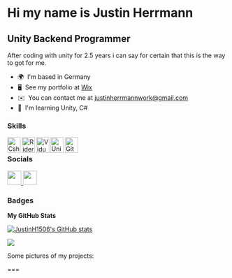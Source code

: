 Hi my name is Justin Herrmann
================================

Unity Backend Programmer
------------------------

After coding with unity for 2.5 years i can say for certain that this is the way to got for me.

* 🌍  I'm based in Germany
* 🖥️  See my portfolio at [Wix](http://justinherrmann34.wixsite.com/justinherrmann)
* ✉️  You can contact me at [justinherrmannwork@gmail.com](mailto:justinherrmannwork@gmail.com)
* 🧠  I'm learning Unity, C#

### Skills


<p align="left">
<img align="left" alt="Csharp" width="30px" height="36" src="https://cdn.jsdelivr.net/gh/devicons/devicon@latest/icons/csharp/csharp-original.svg" />
<img align="left" alt="Rider" width="30px" height="36" src="https://cdn.jsdelivr.net/gh/devicons/devicon@latest/icons/rider/rider-original.svg" />
<img align="left" alt="VidualStudio" width="30px" height="36" src="https://cdn.jsdelivr.net/gh/devicons/devicon@latest/icons/visualstudio/visualstudio-original.svg" />
<img align="left" alt="Unity" width="30px" height="36" src="https://cdn.jsdelivr.net/gh/devicons/devicon@latest/icons/unity/unity-original.svg" />
<img align="left" alt="Git" width="30px" height="36" src="https://cdn.jsdelivr.net/gh/devicons/devicon/icons/git/git-original.svg" />
</p>

<br />


### Socials

<p align="left"> <a href="https://www.github.com/JustinH1506" target="_blank" rel="noreferrer"> <picture> <source media="(prefers-color-scheme: dark)" srcset="https://raw.githubusercontent.com/danielcranney/readme-generator/main/public/icons/socials/github-dark.svg" /> <source media="(prefers-color-scheme: light)" srcset="https://raw.githubusercontent.com/danielcranney/readme-generator/main/public/icons/socials/github.svg" /> <img src="https://raw.githubusercontent.com/danielcranney/readme-generator/main/public/icons/socials/github.svg" width="32" height="32" /> </picture> </a> <a href="https://www.linkedin.com/in/justin-herrmann-5b33402b0/" target="_blank" rel="noreferrer"> <picture> <source media="(prefers-color-scheme: dark)" srcset="https://raw.githubusercontent.com/danielcranney/readme-generator/main/public/icons/socials/linkedin-dark.svg" /> <source media="(prefers-color-scheme: light)" srcset="https://raw.githubusercontent.com/danielcranney/readme-generator/main/public/icons/socials/linkedin.svg" /> <img src="https://raw.githubusercontent.com/danielcranney/readme-generator/main/public/icons/socials/linkedin.svg" width="32" height="32" /> </picture> </a></p>

### Badges

<b>My GitHub Stats</b>

<a href="http://www.github.com/JustinH1506"><img src="https://github-readme-stats.vercel.app/api?username=JustinH1506&show_icons=true&hide=&count_private=true&title_color=0891b2&text_color=ffffff&icon_color=0891b2&bg_color=181824&hide_border=true&show_icons=true" alt="JustinH1506's GitHub stats" /></a>

<a href="http://www.github.com/JustinH1506"><img src="https://github-readme-streak-stats.herokuapp.com/?user=JustinH1506&stroke=ffffff&background=181824&ring=0891b2&fire=0891b2&currStreakNum=ffffff&currStreakLabel=0891b2&sideNums=ffffff&sideLabels=ffffff&dates=ffffff&hide_border=true" /></a>


<p align="left"

### Some pictures of my projects:
===
</p>
